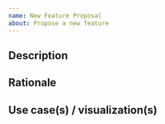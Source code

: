 ```yaml
---
name: New Feature Proposal
about: Propose a new feature
---
```


## Description

[//]: # (What's it you're proposing? How should it be implemented?)




## Rationale

[//]: # (Why should this feature be implemented?)




## Use case(s) / visualization(s)

[//]: # ("Better to see something once than to hear about it a thousand times.")



